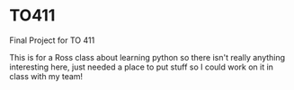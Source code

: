 # TO411
Final Project for TO 411

This is for a Ross class about learning python so there isn't really anything interesting here, just needed a place to put stuff so I could work on it in class with my team! 

